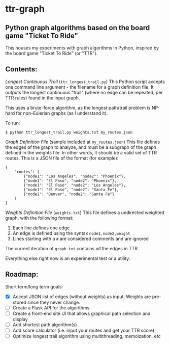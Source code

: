 # ttr-graph
## Python graph algorithms based on the board game "Ticket To Ride"

This houses my experiments with graph algorithms in Python, inspired by the board game "Ticket To Ride" (or "TTR").

Contents:
---------

*Longest Continuous Trail* (`ttr_longest_trail.py`)
This Python script accepts one command line argument - the filename for a graph definition file. It outputs the longest continuous "trail" (where no edge can be repeated, per TTR rules) found in the input graph.

This uses a brute-force algorithm, as the longest path/trail problem is NP-hard for non-Eulerian graphs (as I understand it).

To run:

`$ python ttr_longest_trail.py weights.txt my_routes.json`

*Graph Definition File* (sample included at `my_routes.json`)
This file defines the edges of the graph to analyze, and must be a subgraph of the graph defined in the weights file. In other words, it should be a valid set of TTR routes. This is a JSON file of the format (for example):

```
{
    "routes": [
        {"node1": "Los Angeles", "node2": "Phoenix"},
        {"node1": "El Paso", "node2": "Phoenix"},
        {"node1": "El Paso", "node2": "Los Angeles"},
        {"node1": "El Paso", "node2": "Santa Fe"},
        {"node1": "Denver", "node2": "Santa Fe"}
    ]
}
```

*Weights Definition File* (`weights.txt`)
This file defines a undirected weighted graph, with the following format:

 1. Each line defines one edge
 2. An edge is defined using the syntax `node1,node2,weight`
 3. Lines starting with a `#` are considered comments and are ignored

The current iteration of `graph.txt` contains *all* the edges in TTR.

Everything else right now is an experimental test or a utility.

Roadmap:
--------

Short term/long term goals:

- [x] Accept JSON list of edges (without weights) as input. Weights are pre-stored since they never change.
- [ ] Create a Flask API for the algorithms
- [ ] Create a front-end site UI that allows graphical path selection and display
- [ ] Add shortest path algorithm(s)
- [ ] Add score calculator (i.e. input your routes and get your TTR score)
- [ ] Optimize longest trail algorithm using multithreading, memoization, etc
